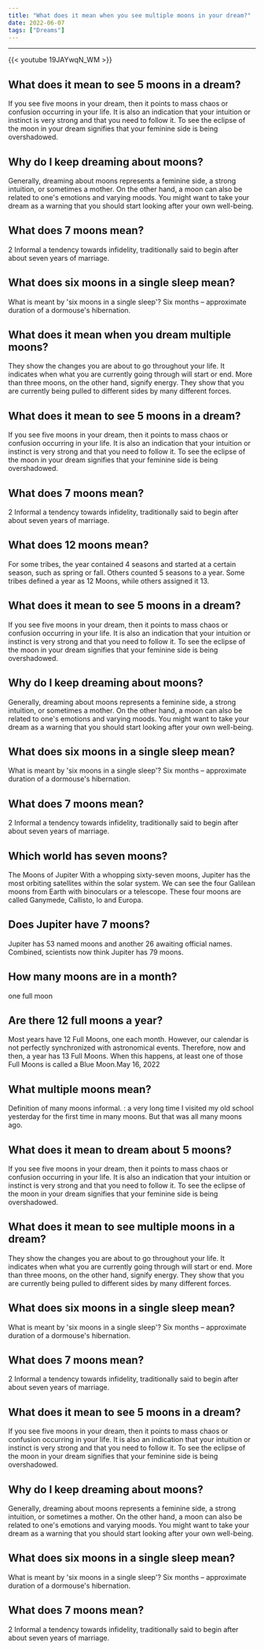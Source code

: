 ```yaml
---
title: "What does it mean when you see multiple moons in your dream?"
date: 2022-06-07
tags: ["Dreams"]
---
```


---
{{< youtube 19JAYwqN_WM >}}
## What does it mean to see 5 moons in a dream?
If you see five moons in your dream, then it points to mass chaos or confusion occurring in your life. It is also an indication that your intuition or instinct is very strong and that you need to follow it. To see the eclipse of the moon in your dream signifies that your feminine side is being overshadowed.

## Why do I keep dreaming about moons?
Generally, dreaming about moons represents a feminine side, a strong intuition, or sometimes a mother. On the other hand, a moon can also be related to one's emotions and varying moods. You might want to take your dream as a warning that you should start looking after your own well-being.

## What does 7 moons mean?
2 Informal a tendency towards infidelity, traditionally said to begin after about seven years of marriage.

## What does six moons in a single sleep mean?
What is meant by 'six moons in a single sleep'? Six months – approximate duration of a dormouse's hibernation.

## What does it mean when you dream multiple moons?
They show the changes you are about to go throughout your life. It indicates when what you are currently going through will start or end. More than three moons, on the other hand, signify energy. They show that you are currently being pulled to different sides by many different forces.

## What does it mean to see 5 moons in a dream?
If you see five moons in your dream, then it points to mass chaos or confusion occurring in your life. It is also an indication that your intuition or instinct is very strong and that you need to follow it. To see the eclipse of the moon in your dream signifies that your feminine side is being overshadowed.

## What does 7 moons mean?
2 Informal a tendency towards infidelity, traditionally said to begin after about seven years of marriage.

## What does 12 moons mean?
For some tribes, the year contained 4 seasons and started at a certain season, such as spring or fall. Others counted 5 seasons to a year. Some tribes defined a year as 12 Moons, while others assigned it 13.

## What does it mean to see 5 moons in a dream?
If you see five moons in your dream, then it points to mass chaos or confusion occurring in your life. It is also an indication that your intuition or instinct is very strong and that you need to follow it. To see the eclipse of the moon in your dream signifies that your feminine side is being overshadowed.

## Why do I keep dreaming about moons?
Generally, dreaming about moons represents a feminine side, a strong intuition, or sometimes a mother. On the other hand, a moon can also be related to one's emotions and varying moods. You might want to take your dream as a warning that you should start looking after your own well-being.

## What does six moons in a single sleep mean?
What is meant by 'six moons in a single sleep'? Six months – approximate duration of a dormouse's hibernation.

## What does 7 moons mean?
2 Informal a tendency towards infidelity, traditionally said to begin after about seven years of marriage.

## Which world has seven moons?
The Moons of Jupiter With a whopping sixty-seven moons, Jupiter has the most orbiting satellites within the solar system. We can see the four Galilean moons from Earth with binoculars or a telescope. These four moons are called Ganymede, Callisto, Io and Europa.

## Does Jupiter have 7 moons?
Jupiter has 53 named moons and another 26 awaiting official names. Combined, scientists now think Jupiter has 79 moons.

## How many moons are in a month?
one full moon

## Are there 12 full moons a year?
Most years have 12 Full Moons, one each month. However, our calendar is not perfectly synchronized with astronomical events. Therefore, now and then, a year has 13 Full Moons. When this happens, at least one of those Full Moons is called a Blue Moon.May 16, 2022

## What multiple moons mean?
Definition of many moons informal. : a very long time I visited my old school yesterday for the first time in many moons. But that was all many moons ago.

## What does it mean to dream about 5 moons?
If you see five moons in your dream, then it points to mass chaos or confusion occurring in your life. It is also an indication that your intuition or instinct is very strong and that you need to follow it. To see the eclipse of the moon in your dream signifies that your feminine side is being overshadowed.

## What does it mean to see multiple moons in a dream?
They show the changes you are about to go throughout your life. It indicates when what you are currently going through will start or end. More than three moons, on the other hand, signify energy. They show that you are currently being pulled to different sides by many different forces.

## What does six moons in a single sleep mean?
What is meant by 'six moons in a single sleep'? Six months – approximate duration of a dormouse's hibernation.

## What does 7 moons mean?
2 Informal a tendency towards infidelity, traditionally said to begin after about seven years of marriage.

## What does it mean to see 5 moons in a dream?
If you see five moons in your dream, then it points to mass chaos or confusion occurring in your life. It is also an indication that your intuition or instinct is very strong and that you need to follow it. To see the eclipse of the moon in your dream signifies that your feminine side is being overshadowed.

## Why do I keep dreaming about moons?
Generally, dreaming about moons represents a feminine side, a strong intuition, or sometimes a mother. On the other hand, a moon can also be related to one's emotions and varying moods. You might want to take your dream as a warning that you should start looking after your own well-being.

## What does six moons in a single sleep mean?
What is meant by 'six moons in a single sleep'? Six months – approximate duration of a dormouse's hibernation.

## What does 7 moons mean?
2 Informal a tendency towards infidelity, traditionally said to begin after about seven years of marriage.

